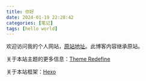 ```yaml
---
title: 你好
date: 2024-01-19 22:28:42
categories: [笔记]
tags: [hello world]
---
```

欢迎访问我的个人网站，[原站地址](https://petalzu.top/pastPage/index.html)。此博客内容继承原站。

关于本站主题的更多信息：[Theme Redefine](https://redefine-docs.ohevan.com/)

关于本站框架：[Hexo](https://hexo.io/zh-cn/)